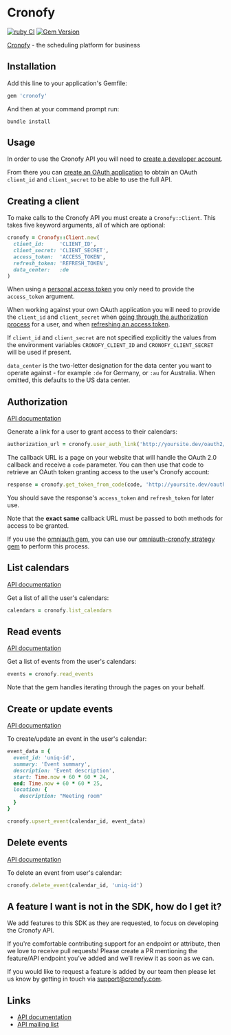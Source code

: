 # Cronofy

[![ruby CI](https://github.com/cronofy/cronofy-ruby/actions/workflows/ci.yml/badge.svg)](https://github.com/cronofy/cronofy-ruby/actions/workflows/ci.yml)
[![Gem Version](https://badge.fury.io/rb/cronofy.svg)](http://badge.fury.io/rb/cronofy)

[Cronofy](https://www.cronofy.com) - the scheduling platform for business

## Installation

Add this line to your application's Gemfile:

```ruby
gem 'cronofy'
```

And then at your command prompt run:

```
bundle install
```

## Usage

In order to use the Cronofy API you will need to [create a developer account](https://app.cronofy.com/sign_up/new).

From there you can [create an OAuth application](https://app.cronofy.com/oauth/applications/new)
to obtain an OAuth `client_id` and `client_secret` to be able to use the full API.

## Creating a client

To make calls to the Cronofy API you must create a `Cronofy::Client`. This takes
five keyword arguments, all of which are optional:

```ruby
cronofy = Cronofy::Client.new(
  client_id:     'CLIENT_ID',
  client_secret: 'CLIENT_SECRET',
  access_token:  'ACCESS_TOKEN',
  refresh_token: 'REFRESH_TOKEN',
  data_center:   :de
)
```

When using a [personal access token](https://app.cronofy.com/oauth/applications/5447ae289bd94726da00000f/tokens)
you only need to provide the `access_token` argument.

When working against your own OAuth application you will need to provide the
`client_id` and `client_secret` when [going through the authorization process](https://docs.cronofy.com/developers/api/authorization/request-authorization/)
for a user, and when [refreshing an access token](https://docs.cronofy.com/developers/api/authorization/refresh-token/).

If `client_id` and `client_secret` are not specified explicitly the values from
the environment variables `CRONOFY_CLIENT_ID` and `CRONOFY_CLIENT_SECRET` will
be used if present.

`data_center` is the two-letter designation for the data center you want to operate against - for example `:de` for Germany, or `:au` for Australia. When omitted, this defaults to the US data center.

## Authorization

[API documentation](https://docs.cronofy.com/developers/api/authorization/request-authorization/)

Generate a link for a user to grant access to their calendars:

```ruby
authorization_url = cronofy.user_auth_link('http://yoursite.dev/oauth2/callback')
```

The callback URL is a page on your website that will handle the OAuth 2.0
callback and receive a `code` parameter. You can then use that code to retrieve
an OAuth token granting access to the user's Cronofy account:

```ruby
response = cronofy.get_token_from_code(code, 'http://yoursite.dev/oauth2/callback')
```

You should save the response's `access_token` and `refresh_token` for later use.

Note that the **exact same** callback URL must be passed to both methods for
access to be granted.

If you use the [omniauth gem](https://rubygems.org/gems/omniauth), you can use
our [omniauth-cronofy strategy gem](https://rubygems.org/gems/omniauth-cronofy)
to perform this process.

## List calendars

[API documentation](https://docs.cronofy.com/developers/api/calendars/list-calendars/)

Get a list of all the user's calendars:

```ruby
calendars = cronofy.list_calendars
```

## Read events

[API documentation](https://docs.cronofy.com/developers/api/events/read-events/)

Get a list of events from the user's calendars:

```ruby
events = cronofy.read_events
```

Note that the gem handles iterating through the pages on your behalf.

## Create or update events

[API documentation](https://docs.cronofy.com/developers/api/events/upsert-event/)

To create/update an event in the user's calendar:

```ruby
event_data = {
  event_id: 'uniq-id',
  summary: 'Event summary',
  description: 'Event description',
  start: Time.now + 60 * 60 * 24,
  end: Time.now + 60 * 60 * 25,
  location: {
    description: "Meeting room"
  }
}

cronofy.upsert_event(calendar_id, event_data)
```

## Delete events

[API documentation](https://docs.cronofy.com/developers/api/events/delete-event/)

To delete an event from user's calendar:

```ruby
cronofy.delete_event(calendar_id, 'uniq-id')
```

## A feature I want is not in the SDK, how do I get it?

We add features to this SDK as they are requested, to focus on developing the Cronofy API.

If you're comfortable contributing support for an endpoint or attribute, then we love to receive pull requests!
Please create a PR mentioning the feature/API endpoint you’ve added and we’ll review it as soon as we can.

If you would like to request a feature is added by our team then please let us know by getting in touch via [support@cronofy.com](mailto:support@cronofy.com).

## Links

 * [API documentation](https://docs.cronofy.com/developers/api/)
 * [API mailing list](https://groups.google.com/d/forum/cronofy-api)

